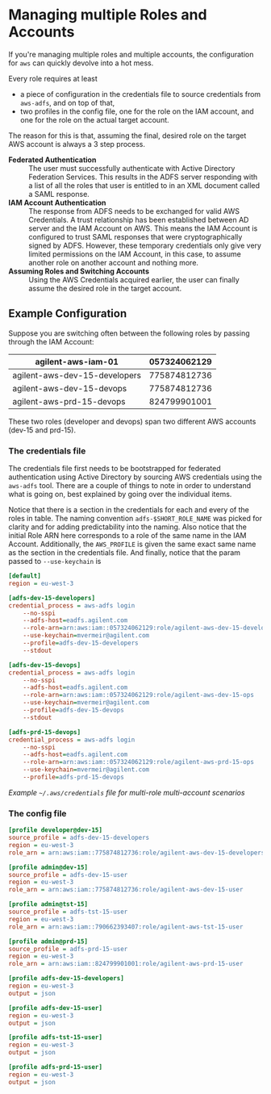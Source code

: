 # Managing multiple Roles and Accounts

If you're managing multiple roles and multiple accounts, the configuration for `aws` can quickly devolve into a hot mess. 

Every role requires at least
* a piece of configuration in the credentials file to source credentials from `aws-adfs`, and on top of that,
* two profiles in the config file, one for the role on the IAM account, and one for the role on the actual target account.


The reason for this is that, assuming the final, desired role on the target AWS account is always a 3 step process.

<dl>
  <dt><strong>Federated Authentication</strong></dt>
  <dd>The user must successfully authenticate with Active Directory Federation Services. This results in the ADFS server responding with a list of all the roles that user is entitled to in an XML document called a SAML response.</dd>

  <dt><strong>IAM Account Authentication</strong></dt>
  <dd>The response from ADFS needs to be exchanged for valid AWS Credentials. A trust relationship has been established between AD server and the IAM Account on AWS. This means the IAM Account is configured to trust SAML responses that were cryptographically signed by ADFS. However, these temporary credentials only give very limited permissions on the IAM Account, in this case, to assume another role on another account and nothing more.</dd>

  <dt><strong>Assuming Roles and Switching Accounts</strong></dt>
  <dd>Using the AWS Credentials acquired earlier, the user can finally assume the desired role in the target account.</dd>
</dl>


## Example Configuration
Suppose you are switching often between the following roles by passing through the IAM Account:

| agilent-aws-iam-01                | 057324062129 |
|-----------------------------------|---|
| agilent-aws-dev-15-developers     | 775874812736 |
| agilent-aws-dev-15-devops         | 775874812736 |
| agilent-aws-prd-15-devops         | 824799901001 |

These two roles (developer and devops) span two different AWS accounts (dev-15 and prd-15). 

### The credentials file
The credentials file first needs to be bootstrapped for federated authentication using Active Directory by sourcing AWS credentials using the `aws-adfs` tool. There are a couple of things to note in order to understand what is going on, best explained by going over the individual items.

Notice that there is a section in the credentials for each and every of the roles in table. The naming convention `adfs-$SHORT_ROLE_NAME` was picked for clarity and for adding predictability into the naming. Also notice that the initial Role ARN here corresponds to a role of the same name in the IAM Account. Additionally, the `AWS_PROFILE` is given the same exact same name as the section in the credentials file. And finally, notice that the param passed to `--use-keychain` is 


```ini
[default]
region = eu-west-3

[adfs-dev-15-developers]
credential_process = aws-adfs login
	--no-sspi
	--adfs-host=eadfs.agilent.com
	--role-arn=arn:aws:iam::057324062129:role/agilent-aws-dev-15-developers
	--use-keychain=mvermeir@agilent.com 
	--profile=adfs-dev-15-developers
	--stdout

[adfs-dev-15-devops]
credential_process = aws-adfs login
	--no-sspi
	--adfs-host=eadfs.agilent.com
	--role-arn=arn:aws:iam::057324062129:role/agilent-aws-dev-15-ops
	--use-keychain=mvermeir@agilent.com
	--profile=adfs-dev-15-devops
	--stdout

[adfs-prd-15-devops]
credential_process = aws-adfs login
	--no-sspi
	--adfs-host=eadfs.agilent.com
	--role-arn=arn:aws:iam::057324062129:role/agilent-aws-prd-15-ops
	--use-keychain=mvermeir@agilent.com
	--profile=adfs-prd-15-devops
```
_Example `~/.aws/credentials` file for multi-role multi-account scenarios_


### The config file
```ini
[profile developer@dev-15]
source_profile = adfs-dev-15-developers
region = eu-west-3
role_arn = arn:aws:iam::775874812736:role/agilent-aws-dev-15-developers

[profile admin@dev-15]
source_profile = adfs-dev-15-user
region = eu-west-3
role_arn = arn:aws:iam::775874812736:role/agilent-aws-dev-15-user

[profile admin@tst-15]
source_profile = adfs-tst-15-user
region = eu-west-3
role_arn = arn:aws:iam::790662393407:role/agilent-aws-tst-15-user

[profile admin@prd-15]
source_profile = adfs-prd-15-user
region = eu-west-3
role_arn = arn:aws:iam::824799901001:role/agilent-aws-prd-15-user

[profile adfs-dev-15-developers]
region = eu-west-3
output = json

[profile adfs-dev-15-user]
region = eu-west-3
output = json

[profile adfs-tst-15-user]
region = eu-west-3
output = json

[profile adfs-prd-15-user]
region = eu-west-3
output = json
```